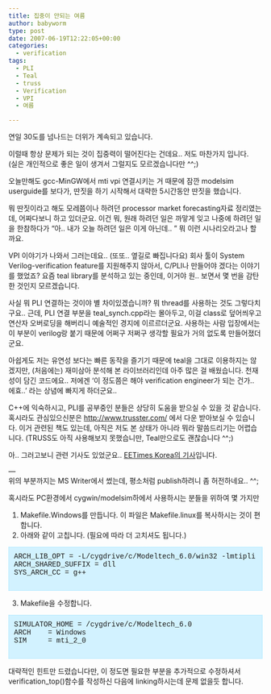 ```yaml
---
title: 집중이 안되는 여름
author: babyworm
type: post
date: 2007-06-19T12:22:05+00:00
categories:
  - verification
tags:
  - PLI
  - Teal
  - truss
  - Verification
  - VPI
  - 여름

---
```

연일 30도를 넘나드는 더위가 계속되고 있습니다. 

  


이럴때 항상 문제가 되는 것이 집중력이 떨어진다는 건데요.. 저도 마찬가지 입니다.  
(실은 개인적으로 좋은 일이 생겨서 그럴지도 모르겠습니다만 ^^;)

  


오늘만해도 gcc-MinGW에서 mti vpi 연결시키는 거 때문에 잠깐 modelsim userguide를 보다가, 딴짓을 하기 시작해서 대략한 5시간동안 딴짓을 했습니다. 

  


뭐 딴짓이라고 해도 모레쯤이나 하려던 processor market forecasting자료 정리였는데, 어짜다보니 하고 있더군요. 이건 뭐, 원래 하려던 일은 까맣게 잊고 나중에 하려던 일을 한참하다가 &#8220;아.. 내가 오늘 하려던 일은 이게 아닌데.. &#8221; 뭐 이런 시나리오라고나 할까요.

  


VPI 이야기가 나와서 그러는데요.. (또또.. 옆길로 빠집니다요) 회사 툴이 System Verilog-verification feature를 지원해주지 않아서, C/PLI나 만들어야 겠다는 이야기를 했었죠? 요즘 teal library를 분석하고 있는 중인데, 이거야 원.. 보면서 몇 번을 감탄한 것인지 모르겠습니다. 

  


사실 뭐 PLI 연결하는 것이야 별 차이있겠습니까? 뭐 thread를 사용하는 것도 그렇다치구요.. 근데, PLI 연결 부분을 teal_synch.cpp라는 몰아두고, 이걸 class로 덮어씌우고 연산자 오버로딩을 해버리니 예술적인 경지에 이르르더군요. 사용하는 사람 입장에서는 이 부분이 verilog랑 붙기 때문에 어쩌구 저쩌구 생각할 필요가 거의 없도록 만들어졌더군요. 

  


아쉽게도 저는 유연성 보다는 빠른 동작을 즐기기 때문에 teal을 그대로 이용하지는 않겠지만, (처음에는) 재미삼아 분석해 본 라이브러리인데 아주 많은 걸 배웠습니다. 천재성이 담긴 코드에요.. 저에겐 &#8216;이 정도쯤은 해야 verification engineer가 되는 건가.. 에효..&#8217; 라는 상념에 빠지게 하더군요.. 

  


C++에 익숙하시고, PLI를 공부중인 분들은 상당히 도움을 받으실 수 있을 것 같습니다. 혹시라도 관심있으신분은 <A title=http://www.trusster.com/ href="http://www.trusster.com/">http://www.trusster.com/</A>&nbsp;에서 다운 받아보실 수 있습니다. 이거 관련된 책도 있는데, 아직은 저도 본 상태가 아니라 뭐라 말씀드리기는 어렵습니다. (TRUSS도 아직 사용해보지 못했습니만, Teal만으로도 괜찮습니다 ^^;)

  


아.. 그러고보니 관련 기사도 있었군요.. [EETimes Korea의 기사][1]입니다. 

&#8212;  
위의 부분까지는 MS Writer에서 썼는데, 평소처럼 publish하려니 좀 허전하네요.. ^^;

혹시라도 PC환경에서 cygwin/modelsim하에서 사용하시는 분들을 위하여 몇 가지만

1) Makefile.Windows를 만듭니다. 이 파일은 Makefile.linux를 복사하시는 것이 편합니다.  
2) 아래와 같이 고칩니다. (필요에 따라 더 고치셔도 됩니다.)  


  


<DIV style="BORDER-RIGHT: #90e0ff 1px dotted; PADDING-RIGHT: 10px; BORDER-TOP: #90e0ff 1px dotted; PADDING-LEFT: 10px; PADDING-BOTTOM: 10px; BORDER-LEFT: #90e0ff 1px dotted; PADDING-TOP: 10px; BORDER-BOTTOM: #90e0ff 1px dotted; BACKGROUND-COLOR: #d2f2ff">
  <FONT face="'courier new',courier,monospace">ARCH_LIB_OPT = -L/cygdrive/c/Modeltech_6.0/win32 -lmtipli<br />ARCH_SHARED_SUFFIX = dll <br />SYS_ARCH_CC = g++<br /></FONT>&nbsp; &nbsp; &nbsp; &nbsp; &nbsp; &nbsp; &nbsp;&nbsp;
</DIV>

  


3) Makefile을 수정합니다. 



  


<DIV style="BORDER-RIGHT: #90e0ff 1px dotted; PADDING-RIGHT: 10px; BORDER-TOP: #90e0ff 1px dotted; PADDING-LEFT: 10px; PADDING-BOTTOM: 10px; BORDER-LEFT: #90e0ff 1px dotted; PADDING-TOP: 10px; BORDER-BOTTOM: #90e0ff 1px dotted; BACKGROUND-COLOR: #d2f2ff">
  <FONT face="'courier new',courier,monospace">SIMULATOR_HOME = /cygdrive/c/Modeltech_6.0<br />ARCH &nbsp;&nbsp; = Windows<br />SIM &nbsp; &nbsp; = mti_2_0<br /></FONT><br />
</DIV>

  


  
대략적인 힌트만 드렸습니다만, 이 정도면 필요한 부분을 추가적으로 수정하셔서 verification_top()함수를 작성하신 다음에 linking하시는데 문제 없을듯 합니다.

 [1]: http://www.eetkorea.com/ART_8800437633_480103_NT_609ccedf.HTM